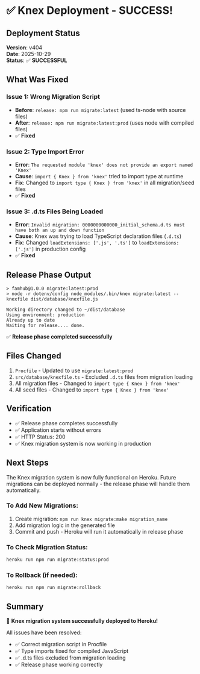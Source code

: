 # ✅ Knex Deployment - SUCCESS!

## Deployment Status
**Version**: v404  
**Date**: 2025-10-29  
**Status**: ✅ **SUCCESSFUL**

## What Was Fixed

### Issue 1: Wrong Migration Script
- **Before**: `release: npm run migrate:latest` (used ts-node with source files)
- **After**: `release: npm run migrate:latest:prod` (uses node with compiled files)
- ✅ **Fixed**

### Issue 2: Type Import Error
- **Error**: `The requested module 'knex' does not provide an export named 'Knex'`
- **Cause**: `import { Knex } from 'knex'` tried to import type at runtime
- **Fix**: Changed to `import type { Knex } from 'knex'` in all migration/seed files
- ✅ **Fixed**

### Issue 3: .d.ts Files Being Loaded
- **Error**: `Invalid migration: 0000000000000_initial_schema.d.ts must have both an up and down function`
- **Cause**: Knex was trying to load TypeScript declaration files (`.d.ts`)
- **Fix**: Changed `loadExtensions: ['.js', '.ts']` to `loadExtensions: ['.js']` in production config
- ✅ **Fixed**

## Release Phase Output

```
> famhub@1.0.0 migrate:latest:prod
> node -r dotenv/config node_modules/.bin/knex migrate:latest --knexfile dist/database/knexfile.js

Working directory changed to ~/dist/database
Using environment: production
Already up to date
Waiting for release.... done.
```

✅ **Release phase completed successfully**

## Files Changed

1. `Procfile` - Updated to use `migrate:latest:prod`
2. `src/database/knexfile.ts` - Excluded `.d.ts` files from migration loading
3. All migration files - Changed to `import type { Knex } from 'knex'`
4. All seed files - Changed to `import type { Knex } from 'knex'`

## Verification

- ✅ Release phase completes successfully
- ✅ Application starts without errors
- ✅ HTTP Status: 200
- ✅ Knex migration system is now working in production

## Next Steps

The Knex migration system is now fully functional on Heroku. Future migrations can be deployed normally - the release phase will handle them automatically.

### To Add New Migrations:
1. Create migration: `npm run knex migrate:make migration_name`
2. Add migration logic in the generated file
3. Commit and push - Heroku will run it automatically in release phase

### To Check Migration Status:
```bash
heroku run npm run migrate:status:prod
```

### To Rollback (if needed):
```bash
heroku run npm run migrate:rollback
```

## Summary

🎉 **Knex migration system successfully deployed to Heroku!**

All issues have been resolved:
- ✅ Correct migration script in Procfile
- ✅ Type imports fixed for compiled JavaScript
- ✅ .d.ts files excluded from migration loading
- ✅ Release phase working correctly

